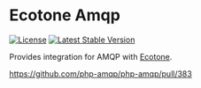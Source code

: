 # Ecotone Amqp

[![License](https://poser.pugx.org/ecotone/amqp/license)](https://packagist.org/packages/ecotone/amqp)
[![Latest Stable Version](https://poser.pugx.org/ecotone/amqp/v/stable)](https://packagist.org/packages/ecotone/amqp)

Provides integration for AMQP with [Ecotone](https://github.com/ecotoneframework/ecotone).

https://github.com/php-amqp/php-amqp/pull/383